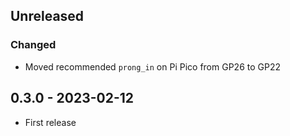 
## Unreleased
### Changed
- Moved recommended `prong_in` on Pi Pico from GP26 to GP22

## 0.3.0 - 2023-02-12
- First release
